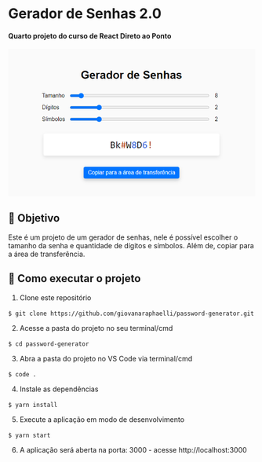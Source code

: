 # Gerador de Senhas 2.0

#### Quarto projeto do curso de React Direto ao Ponto

![Resultado final do projeto](./src/imgs/projeto-final.png)

## 🎯 Objetivo

Este é um projeto de um gerador de senhas, nele é possível escolher o tamanho da senha e quantidade de dígitos e símbolos. Além de, copiar para a área de transferência.

## 🚀 Como executar o projeto

1. Clone este repositório

`$ git clone https://github.com/giovanaraphaelli/password-generator.git`

2. Acesse a pasta do projeto no seu terminal/cmd

`$ cd password-generator`

3. Abra a pasta do projeto no VS Code via terminal/cmd

`$ code .`

4. Instale as dependências

`$ yarn install`

5. Execute a aplicação em modo de desenvolvimento

`$ yarn start`

6. A aplicação será aberta na porta: 3000 - acesse http://localhost:3000
